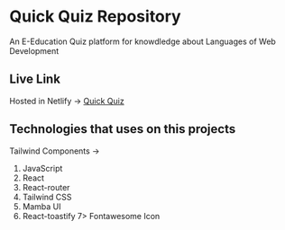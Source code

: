 # Quick Quiz Repository

An E-Education Quiz platform for knowdledge about Languages of Web Development

## Live Link

Hosted in Netlify -> [Quick Quiz](https://brilliant-salmiakki-967bc4.netlify.app/home)

## Technologies that uses on this projects

Tailwind Components ->

1. JavaScript
2. React
3. React-router
4. Tailwind CSS
5. Mamba UI
6. React-toastify
   7> Fontawesome Icon
